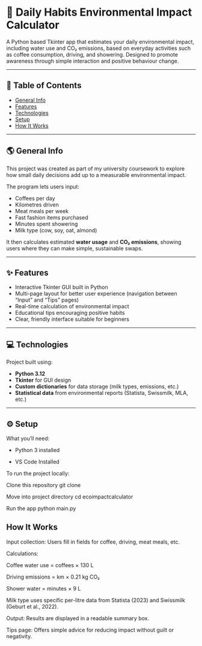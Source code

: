 # 🌿 Daily Habits Environmental Impact Calculator

A Python based Tkinter app that estimates your daily environmental impact, including water use and CO₂ emissions, based on everyday activities such as coffee consumption, driving, and showering. Designed to promote awareness through simple interaction and positive behaviour change.

---

## 🧭 Table of Contents
- [General Info](#general-info)
- [Features](#features)
- [Technologies](#technologies)
- [Setup](#setup)
- [How It Works](#how-it-works)

---

## 🌎 General Info
This project was created as part of my university coursework to explore how small daily decisions add up to a measurable environmental impact.  

The program lets users input:
- Coffees per day  
- Kilometres driven  
- Meat meals per week  
- Fast fashion items purchased  
- Minutes spent showering  
- Milk type (cow, soy, oat, almond)

It then calculates estimated **water usage** and **CO₂ emissions**, showing users where they can make simple, sustainable swaps.

---

## ✨ Features
- Interactive Tkinter GUI built in Python  
- Multi-page layout for better user experience (navigation between “Input” and “Tips” pages)  
- Real-time calculation of environmental impact  
- Educational tips encouraging positive habits  
- Clear, friendly interface suitable for beginners  

---

## 💻 Technologies
Project built using:
- **Python 3.12**
- **Tkinter** for GUI design
- **Custom dictionaries** for data storage (milk types, emissions, etc.)
- **Statistical data** from environmental reports (Statista, Swissmilk, MLA, etc.)

---

## ⚙️ Setup
What you’ll need:

- Python 3 installed

-  VS Code Installed

 To run the project locally:

Clone this repository
git clone 

Move into project directory
cd ecoimpactcalculator

Run the app
python main.py

## How It Works

Input collection: Users fill in fields for coffee, driving, meat meals, etc.

Calculations:

Coffee water use = coffees × 130 L

Driving emissions = km × 0.21 kg CO₂

Shower water = minutes × 9 L

Milk type uses specific per-litre data from Statista (2023) and Swissmilk (Geburt et al., 2022).

Output: Results are displayed in a readable summary box.

Tips page: Offers simple advice for reducing impact without guilt or negativity.
